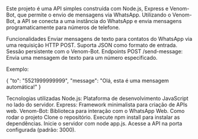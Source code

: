 Este projeto é uma API simples construída com Node.js, Express e Venom-Bot, que permite o envio de mensagens via WhatsApp. Utilizando o Venom-Bot, a API se conecta a uma instância do WhatsApp e envia mensagens programaticamente para números de telefone.

Funcionalidades
Enviar mensagens de texto para contatos do WhatsApp via uma requisição HTTP POST.
Suporta JSON como formato de entrada.
Sessão persistente com o Venom-Bot.
Endpoints
POST /send-message: Envia uma mensagem de texto para um número especificado.

Exemplo:

{
  "to": "5521999999999",
  "message": "Olá, esta é uma mensagem automática!"
}

Tecnologias utilizadas
Node.js: Plataforma de desenvolvimento JavaScript no lado do servidor.
Express: Framework minimalista para criação de APIs web.
Venom-Bot: Biblioteca para interação com o WhatsApp Web.
Como rodar o projeto
Clone o repositório.
Execute npm install para instalar as dependências.
Inicie o servidor com node app.js.
Acesse a API na porta configurada (padrão: 3000).
